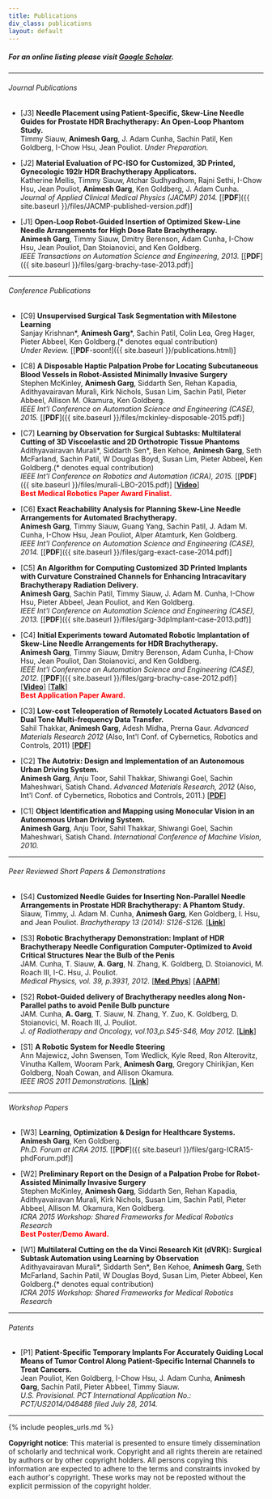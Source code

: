 ```yaml
---
title: Publications
div_class: publications
layout: default
---
```


##### For an online listing please visit [**Google Scholar**](http://scholar.google.com/citations?user=zp8V7ZMAAAAJ&hl=en).

---

###### Journal Publications  

* \[J3\] **Needle Placement using Patient-Specific, Skew-Line Needle Guides for Prostate HDR Brachytherapy: An Open-Loop Phantom Study.**  
Timmy Siauw, **Animesh Garg**, J. Adam Cunha, Sachin Patil, Ken Goldberg, I-Chow Hsu, Jean Pouliot. *Under Preparation.*

* \[J2\] **Material Evaluation of PC-ISO for Customized, 3D Printed, Gynecologic 192Ir HDR Brachytherapy Applicators.**  
Katherine Mellis, Timmy Siauw, Atchar Sudhyadhom, Rajni Sethi, I-Chow Hsu, Jean Pouliot, **Animesh Garg**, Ken Goldberg, J. Adam Cunha.  
*Journal of Applied Clinical Medical Physics (JACMP) 2014.* \[[**PDF**]({{ site.baseurl }}/files/JACMP-published-version.pdf)\]

* \[J1\] **Open-Loop Robot-Guided Insertion of Optimized Skew-Line Needle Arrangements for High Dose Rate Brachytherapy.**  
**Animesh Garg**, Timmy Siauw, Dmitry Berenson, Adam Cunha, I-Chow Hsu, Jean Pouliot, Dan Stoianovici, and Ken Goldberg.  
 *IEEE Transactions on Automation Science and Engineering, 2013.*
 \[[**PDF**]({{ site.baseurl }}/files/garg-brachy-tase-2013.pdf)\]

---

###### Conference Publications

* \[C9\] **Unsupervised Surgical Task Segmentation with Milestone Learning**  
Sanjay Krishnan\*, **Animesh Garg**\*, Sachin Patil, Colin Lea, Greg Hager, Pieter Abbeel, Ken Goldberg.(\* denotes equal contribution)  
*Under Review.* \[[**PDF**-soon!]({{ site.baseurl }}/publications.html)\]

* \[C8\] **A Disposable Haptic Palpation Probe for Locating Subcutaneous Blood Vessels in Robot-Assisted Minimally Invasive Surgery**  
Stephen McKinley, **Animesh Garg**, Siddarth Sen, Rehan Kapadia, Adithyavairavan Murali, Kirk Nichols, Susan Lim, Sachin Patil, Pieter Abbeel, Allison M. Okamura, Ken Goldberg.  
 *IEEE Int'l Conference on Automation Science and Engineering (CASE), 2015.* \[[**PDF**]({{ site.baseurl }}/files/mckinley-disposable-2015.pdf)\]

* \[C7\] **Learning by Observation for Surgical Subtasks: Multilateral Cutting of 3D Viscoelastic and 2D Orthotropic Tissue Phantoms**  
Adithyavairavan Murali\*, Siddarth Sen\*, Ben Kehoe, **Animesh Garg**, Seth McFarland, Sachin Patil, W Douglas Boyd, Susan Lim, Pieter Abbeel, Ken Goldberg.(\* denotes equal contribution)   
*IEEE Int'l Conference on Robotics and Automation (ICRA), 2015.* \[[**PDF**]({{ site.baseurl }}/files/murali-LBO-2015.pdf)\] \[[**Video**](http://www.youtube.com/watch?v=beVWB6NtAaA)\]  
**<font color="red">Best Medical Robotics Paper Award Finalist.</font>**

* \[C6\] **Exact Reachability Analysis for Planning Skew-Line Needle Arrangements for Automated Brachytherapy.**  
  **Animesh Garg**, Timmy Siauw, Guang Yang, Sachin Patil, J. Adam M. Cunha, I-Chow Hsu, Jean Pouliot, Alper Atamturk, Ken Goldberg.  
  *IEEE Int'l Conference on Automation Science and Engineering (CASE), 2014.* \[[**PDF**]({{ site.baseurl }}/files/garg-exact-case-2014.pdf)\]

* \[C5\] **An Algorithm for Computing Customized 3D Printed Implants with Curvature Constrained Channels for Enhancing Intracavitary Brachytherapy Radiation Delivery.**  
  **Animesh Garg**, Sachin Patil, Timmy Siauw, J. Adam M. Cunha, I-Chow Hsu, Pieter Abbeel, Jean Pouliot, and Ken Goldberg.  
  *IEEE Int'l Conference on Automation Science and Engineering (CASE), 2013.*
  \[[**PDF**]({{ site.baseurl }}/files/garg-3dpImplant-case-2013.pdf)\]

* \[C4\] **Initial Experiments toward Automated Robotic Implantation of Skew-Line Needle Arrangements for HDR Brachytherapy.**  
 **Animesh Garg**, Timmy Siauw, Dmitry Berenson, Adam Cunha, I-Chow Hsu, Jean Pouliot, Dan Stoianovici, and Ken Goldberg.  
 *IEEE Int'l Conference on Automation Science and Engineering (CASE), 2012.*
 \[[**PDF**]({{ site.baseurl }}/files/garg-brachy-case-2012.pdf)\] \[[**Video**](https://youtu.be/Kk_wHiu8nGg)\] \[[**Talk**](https://youtu.be/TGEIRpbuS_I)\]   
 **<font color="red">Best Application Paper Award.</font>**

* \[C3\] **Low-cost Teleoperation of Remotely Located Actuators Based on Dual Tone Multi-frequency Data Transfer.**  
  Sahil Thakkar, **Animesh Garg**, Adesh Midha, Prerna Gaur. *Advanced Materials Research 2012* (Also, Int'l Conf. of Cybernetics, Robotics and Controls, 2011) \[[**PDF**](http://www.scientific.net/AMR.403-408.4727)\]

* \[C2\] **The Autotrix: Design and Implementation of an Autonomous Urban Driving System.**  
  **Animesh Garg**, Anju Toor, Sahil Thakkar, Shiwangi Goel, Sachin Maheshwari, Satish Chand. *Advanced Materials Research, 2012* (Also, Int'l Conf. of Cybernetics, Robotics and Controls, 2011.) \[[**PDF**](http://www.scientific.net/AMR.403-408.3884)\]

* \[C1\] **Object Identification and Mapping using Monocular Vision in an Autonomous Urban Driving System.**  
  **Animesh Garg**, Anju Toor, Sahil Thakkar, Shiwangi Goel, Sachin Maheshwari, Satish Chand.  *International Conference of Machine Vision, 2010.*
  <!-- \[[**PDF**](http://www.ijcte.org/icmv/icmv2010/136-icmv2010-w12016.pdf)\] -->

---  

###### Peer Reviewed Short Papers & Demonstrations
* \[S4\] **Customized Needle Guides for Inserting Non-Parallel Needle Arrangements in Prostate HDR Brachytherapy: A Phantom Study.**  
Siauw, Timmy, J. Adam M. Cunha, **Animesh Garg**, Ken Goldberg, I. Hsu, and Jean Pouliot.  *Brachytherapy 13 (2014): S126-S126.* \[[**Link**](http://www.sciencedirect.com/science/article/pii/S1538472114004863)\]

* \[S3\] **Robotic Brachytherapy Demonstration: Implant of HDR Brachytherapy Needle Configuration Computer-Optimized to Avoid Critical Structures Near the Bulb of the Penis**  
 JAM. Cunha, T. Siauw, **A. Garg**, N. Zhang, K. Goldberg, D. Stoianovici, M. Roach III, I-C. Hsu, J. Pouliot.  
 *Medical Physics, vol. 39, p.3931, 2012.* \[[**Med Phys**](http://scitation.aip.org/content/aapm/journal/medphys/39/6/10.1118/1.4736042)\] \[[**AAPM**](http://www.aapm.org/meetings/2012am/PRAbs.asp?mid=68&aid=17884)\]

* \[S2\] **Robot-Guided delivery of Brachytherapy needles along Non-Parallel paths to avoid Penile Bulb puncture**  
 JAM. Cunha, **A. Garg**, T. Siauw, N. Zhang, Y. Zuo, K. Goldberg, D. Stoianovici, M. Roach III, J. Pouliot.  
 *J. of Radiotherapy and Oncology, vol.103,p.S45-S46, May 2012.* \[[**Link**](http://www.thegreenjournal.com/article/S0167-8140(12)72081-9/abstract)\]

* \[S1\] **A Robotic System for Needle Steering**  
Ann Majewicz, John Swensen, Tom Wedlick, Kyle Reed, Ron Alterovitz, Vinutha Kallem, Wooram Park, **Animesh Garg**, Gregory Chirikjian, Ken Goldberg, Noah Cowan, and Allison Okamura.  
*IEEE IROS 2011 Demonstrations.* \[[**Link**](http://www.iros2011.org/demos)\]
<!-- Abstract: A live demonstration of robotic needle steering in artificial tissue, as well as videos and posters about models and simulations, path planners, controllers, and integration with medical imaging. -->

---

###### Workshop Papers

* \[W3\] **Learning, Optimization & Design for Healthcare Systems.**  
**Animesh Garg**, Ken Goldberg.   
*Ph.D. Forum at ICRA 2015.*  \[[**PDF**]({{ site.baseurl }}/files/garg-ICRA15-phdForum.pdf)\]

* \[W2\] **Preliminary Report on the Design of a Palpation Probe for Robot-Assisted Minimally Invasive Surgery**  
Stephen McKinley, **Animesh Garg**, Siddarth Sen, Rehan Kapadia, Adithyavairavan Murali, Kirk Nichols, Susan Lim, Sachin Patil, Pieter Abbeel, Allison M. Okamura, Ken Goldberg.   
*ICRA 2015 Workshop: Shared Frameworks for Medical Robotics Research*  
**<font color="red">Best Poster/Demo Award.</font>**

* \[W1\] **Multilateral Cutting on the da Vinci Research Kit (dVRK): Surgical Subtask Automation using Learning by Observation**  
Adithyavairavan Murali\*, Siddarth Sen\*, Ben Kehoe, **Animesh Garg**, Seth McFarland, Sachin Patil, W Douglas Boyd, Susan Lim, Pieter Abbeel, Ken Goldberg.(\* denotes equal contribution)   
*ICRA 2015 Workshop: Shared Frameworks for Medical Robotics Research*

---

###### Patents
* \[P1\] **Patient-Specific Temporary Implants For Accurately Guiding Local Means of Tumor Control Along Patient-Specific Internal Channels to Treat Cancers.**  
Jean Pouliot, Ken Goldberg, I-Chow Hsu, J. Adam Cunha, **Animesh Garg**, Sachin Patil, Pieter
Abbeel, Timmy Siauw.   
*U.S. Provisional. PCT International Application No.: PCT/US2014/048488 filed July 28, 2014.* <!-- Patent Application No.: 61/859,687-->

---

{% include peoples_urls.md %}

<div id="footer">
<b>Copyright notice</b>: This material is presented to ensure timely dissemination of scholarly and technical work. Copyright and all rights therein are retained by authors or by other copyright holders. All persons copying this information are expected to adhere to the terms and constraints invoked by each author's copyright. These works may not be reposted without the explicit permission of the copyright holder.
<!-- &copy; Last updated on: {{ site.time | date_to_string }} -->
</div>
